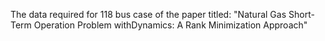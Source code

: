 The data required for 118 bus case of the paper titled: "Natural Gas Short-Term Operation Problem withDynamics: A Rank Minimization Approach"
